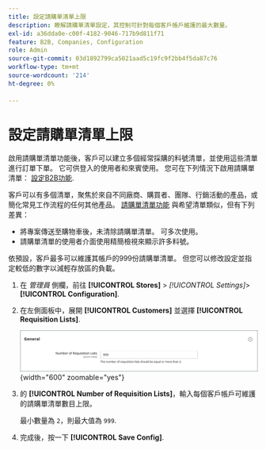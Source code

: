 ```yaml
---
title: 設定請購單清單上限
description: 瞭解請購單清單設定，其控制可針對每個客戶帳戶維護的最大數量。
exl-id: a36dda0e-c00f-4182-9046-717b9d811f71
feature: B2B, Companies, Configuration
role: Admin
source-git-commit: 03d1892799ca5021aad5c19fc9f2bb4f5da87c76
workflow-type: tm+mt
source-wordcount: '214'
ht-degree: 0%

---
```


# 設定請購單清單上限

啟用請購單清單功能後，客戶可以建立多個經常採購的料號清單，並使用這些清單進行訂單下單。 它可供登入的使用者和來賓使用。 您可在下列情況下啟用請購單清單： [設定B2B功能](enable-basic-features.md).

客戶可以有多個清單，聚焦於來自不同廠商、購買者、團隊、行銷活動的產品，或簡化常見工作流程的任何其他產品。 [請購單清單功能](requisition-lists.md) 與希望清單類似，但有下列差異：

- 將專案傳送至購物車後，未清除請購單清單。 可多次使用。
- 請購單清單的使用者介面使用精簡檢視來顯示許多料號。

依預設，客戶最多可以維護其帳戶的999份請購單清單。 但您可以修改設定並指定較低的數字以減輕存放區的負載。

1. 在 _管理員_ 側欄，前往 **[!UICONTROL Stores]** > _[!UICONTROL Settings]_>**[!UICONTROL Configuration]**.

1. 在左側面板中，展開 **[!UICONTROL Customers]** 並選擇 **[!UICONTROL Requisition Lists]**.

   ![請購單清單 — 一般設定](./assets/requisition-lists-general.png){width="600" zoomable="yes"}

1. 的 **[!UICONTROL Number of Requisition Lists]**，輸入每個客戶帳戶可維護的請購單清單數目上限。

   最小數量為 `2`，則最大值為 `999`.

1. 完成後，按一下 **[!UICONTROL Save Config]**.
